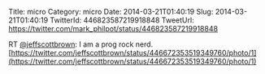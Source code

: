 Title: micro
Category: micro
Date: 2014-03-21T01:40:19
Slug: 2014-03-21T01:40:19
TwitterId: 446823587219918848
TweetUrl: https://twitter.com/mark_philpot/status/446823587219918848

RT [@jeffscottbrown](https://twitter.com/jeffscottbrown): I am a prog rock nerd. [https://twitter.com/jeffscottbrown/status/446672353519349760/photo/1](https://twitter.com/jeffscottbrown/status/446672353519349760/photo/1)